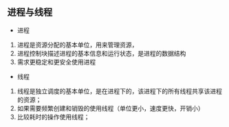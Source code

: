 ## 进程与线程
- 进程
1. 进程是资源分配的基本单位，用来管理资源，
2. 进程控制块描述进程的基本信息和运行状态，是进程的数据结构
3. 需求更稳定和更安全使用进程
- 线程
1. 线程是独立调度的基本单位，是在进程下的，该进程下的所有线程共享该进程的资源；
2. 如果需要频繁创建和销毁的使用线程（单位更小，速度更快，开销小）
3. 比较耗时的操作使用线程；
